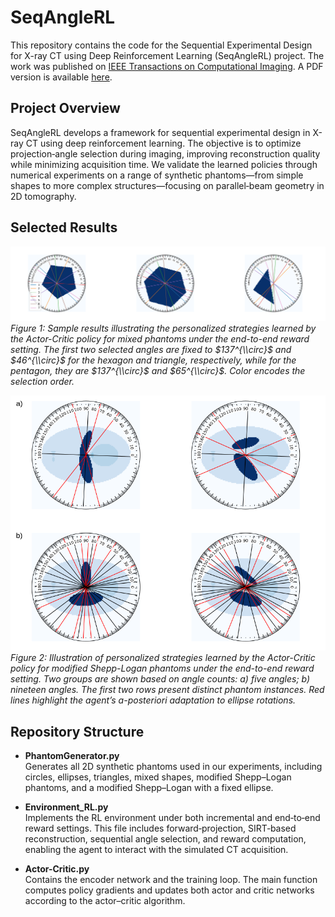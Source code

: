 # SeqAngleRL

This repository contains the code for the Sequential Experimental Design for X-ray CT using Deep Reinforcement Learning (SeqAngleRL) project. The work was published on [IEEE Transactions on Computational Imaging](https://ieeexplore.ieee.org/document/10572344/authors#authors). A PDF version is available [here](https://ir.cwi.nl/pub/34320/34320.pdf).

## Project Overview
SeqAngleRL develops a framework for sequential experimental design in X-ray CT using deep reinforcement learning. The objective is to optimize projection‐angle selection during imaging, improving reconstruction quality while minimizing acquisition time. We validate the learned policies through numerical experiments on a range of synthetic phantoms—from simple shapes to more complex structures—focusing on parallel‐beam geometry in 2D tomography.

## Selected Results

![End-to-end reward performance in mixed phantoms](Images/Mix_results.png)  
*Figure 1: Sample results illustrating the personalized strategies learned by the Actor-Critic policy for mixed phantoms under the end-to-end reward setting. The first two selected angles are fixed to $137^{\\circ}$ and $46^{\\circ}$ for the hexagon and triangle, respectively, while for the pentagon, they are $137^{\\circ}$ and $65^{\\circ}$. Color encodes the selection order.*

![Training outcomes for modified Shepp-Logan phantoms](Images/Shepp_fill.png)  
*Figure 2: Illustration of personalized strategies learned by the Actor-Critic policy for modified Shepp-Logan phantoms under the end-to-end reward setting. Two groups are shown based on angle counts: a) five angles; b) nineteen angles. The first two rows present distinct phantom instances. Red lines highlight the agent’s a-posteriori adaptation to ellipse rotations.*

## Repository Structure
- **PhantomGenerator.py**  
  Generates all 2D synthetic phantoms used in our experiments, including circles, ellipses, triangles, mixed shapes, modified Shepp–Logan phantoms, and a modified Shepp–Logan with a fixed ellipse.

- **Environment_RL.py**  
  Implements the RL environment under both incremental and end‐to‐end reward settings. This file includes forward‐projection, SIRT‐based reconstruction, sequential angle selection, and reward computation, enabling the agent to interact with the simulated CT acquisition.

- **Actor-Critic.py**  
  Contains the encoder network and the training loop. The main function computes policy gradients and updates both actor and critic networks according to the actor–critic algorithm.

